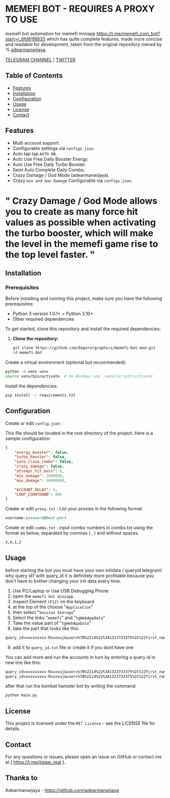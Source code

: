 # MEMEFI BOT - REQUIRES A PROXY TO USE

memefi bot automation for memefi miniapp https://t.me/memefi_coin_bot?start=r_6fd61f8833 which has quite complete features, made more concise and readable for development, taken from the original repository owned by 💘 [adearmanwijaya](https://github.com/adearmanwijaya).

[TELEGRAM CHANNEL](https://t.me/Deeplchain) | [TWITTER](https://x.com/itsjaw_real)

## Table of Contents

- [Features](#features)
- [Installation](#installation)
- [Configuration](#configuration)
- [Usage](#usage)
- [License](#license)
- [Contact](#contact)

## Features

- Multi account support.
- Configurable settings via `configs.json`.
- Auto tap tap `AUTO ON`.
- Auto Use Free Daily Booster Energy.
- Auto Use Free Daily Turbo Booster.
- Semi Auto Complete Daily Combo.
- Crazy Damage / God Mode (adearmanwijaya).
- Crazy `min and max Damage` Configurable via `configs.json`.

" Crazy Damage / God Mode allows you to create as many force hit values as possible when activating the turbo booster, which will make the level in the memefi game rise to the top level faster. "
====================================================

## Installation

### Prerequisites
Before installing and running this project, make sure you have the following prerequisites:
- Python 3 version 1.0.1+ = Python 3.10+
- Other required dependencies

To get started, clone this repository and install the required dependencies:

1. **Clone the repository:**

   ```bash
   git clone https://github.com/Emperorgraphics/memefi-bot-mod.git
   cd memefi-bot
   ```

Create a virtual environment (optional but recommended):

```bash
python -m venv venv
source venv/bin/activate  # On Windows use `venv\Scripts\activate`
```
Install the dependencies:

```bash
pip install -r requirements.txt
```

## Configuration
Create or edit `config.json` :

This file should be located in the root directory of the project. Here is a sample configuration:

```json
{
    "energy_booster": false,
    "turbo_booster": false,
    "auto_claim_combo": false,
    "crazy_damage": false,
    "attempt_hit_boss": 6,
    "min_damage": 2000000,
    "max_damage": 50000000,

    "ACCOUNT_DELAY": 5,
    "LOOP_COUNTDOWN": 800
}


```

Create or edit `proxy.txt` :
List your proxies in the following format:

```ruby
username:password@host:port
```

Create or edit `combo.txt` :
input combo numbers in combo.txt using the format as below, separated by commas ( , ) and without spaces.

```bash
3,4,1,2
```

## Usage
before starting the bot you must have your own initdata / queryid telegram! why query id? with query_id it is definitely more profitable because you don't have to bother changing your init data every time.

1. Use PC/Laptop or Use USB Debugging Phone
2. open the `memefi bot miniapp`
3. Inspect Element `(F12)` on the keyboard
4. at the top of the choose "`Application`" 
5. then select "`Session Storage`" 
6. Select the links "`memefi`" and "`tgWebAppData`"
7. Take the value part of "`tgWebAppData`"
8. take the part that looks like this: 

```txt 
query_id=xxxxxxxxx-Rxxxxuj&user=%7B%22id%22%3A1323733375%2C%22first_name%22%3A%22xxxx%22%2C%22last_name%22%3A%22%E7%9A%BF%20xxxxxx%22%2C%22username%22%3A%22xxxxx%22%2C%22language_code%22%3A%22id%22%2C%22allows_write_to_pm%22%3Atrue%7D&auth_date=xxxxx&hash=xxxxxxxxxxxxxxxxxxxxxxxxxxxxxxxxxxxxxxxxxxxxxxxxxxxxxxxxxxxxxx
```
9. add it to `query_id.txt` file or create it if you dont have one


You can add more and run the accounts in turn by entering a query id in new line like this:
```txt
query_id=xxxxxxxxx-Rxxxxuj&user=%7B%22id%22%3A1323733375%2C%22first_name%22%3A%22xxxx%22%2C%22last_name%22%3A%22%E7%9A%BF%20xxxxxx%22%2C%22username%22%3A%22xxxxx%22%2C%22language_code%22%3A%22id%22%2C%22allows_write_to_pm%22%3Atrue%7D&auth_date=xxxxx&hash=xxxxxxxxxxxxxxxxxxxxxxxxxxxxxxxxxxxxxxxxxxxxxxxxxxxxxxxxxxxxxx
query_id=xxxxxxxxx-Rxxxxuj&user=%7B%22id%22%3A1323733375%2C%22first_name%22%3A%22xxxx%22%2C%22last_name%22%3A%22%E7%9A%BF%20xxxxxx%22%2C%22username%22%3A%22xxxxx%22%2C%22language_code%22%3A%22id%22%2C%22allows_write_to_pm%22%3Atrue%7D&auth_date=xxxxx&hash=xxxxxxxxxxxxxxxxxxxxxxxxxxxxxxxxxxxxxxxxxxxxxxxxxxxxxxxxxxxxxx
```

after that run the kombat hamster bot by writing the command:

```bash
python main.py
```

## License
This project is licensed under the `MIT License` - see the LICENSE file for details.

## Contact
For any questions or issues, please open an issue on GitHub or contact me at [ https://t.me/itsjaw_real ]..

## Thanks to
Adearmanwijaya - https://github.com/adearmanwijaya
